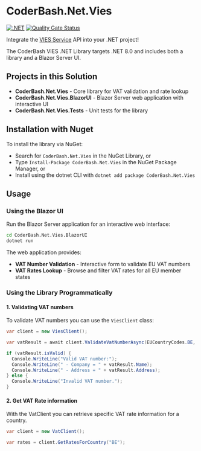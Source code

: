 # CoderBash.Net.Vies

[![.NET](https://github.com/CoderBash/CoderBash.Net.Vies/actions/workflows/main.yml/badge.svg)](https://github.com/CoderBash/CoderBash.Net.Vies/actions/workflows/main.yml)
[![Quality Gate Status](https://sonarcloud.io/api/project_badges/measure?project=coderbash-net-vies&metric=alert_status&token=01c5786f7f875cc2c668c0f599a45b10580ae1af)](https://sonarcloud.io/summary/new_code?id=coderbash-net-vies)

Integrate the [VIES Service](https://ec.europa.eu/taxation_customs/vies/#/vat-validation) API into your .NET project!

The CoderBash VIES .NET Library targets .NET 8.0 and includes both a library and a Blazor Server UI.

## Projects in this Solution

- **CoderBash.Net.Vies** - Core library for VAT validation and rate lookup
- **CoderBash.Net.Vies.BlazorUI** - Blazor Server web application with interactive UI
- **CoderBash.Net.Vies.Tests** - Unit tests for the library

## Installation with Nuget
To install the library via NuGet:
* Search for `CoderBash.Net.Vies` in the NuGet Library, or
* Type `Install-Package CoderBash.Net.Vies` in the NuGet Package Manager, or
* Install using the dotnet CLI with `dotnet add package CoderBash.Net.Vies`

## Usage

### Using the Blazor UI
Run the Blazor Server application for an interactive web interface:

```bash
cd CoderBash.Net.Vies.BlazorUI
dotnet run
```

The web application provides:
- **VAT Number Validation** - Interactive form to validate EU VAT numbers
- **VAT Rates Lookup** - Browse and filter VAT rates for all EU member states

### Using the Library Programmatically

#### 1. Validating VAT numbers
To validate VAT numbers you can use the `ViesClient` class:

```C#
var client = new ViesClient();

var vatResult = await client.ValidateVatNumberAsync(EUCountryCodes.BE, "someVatNumber");

if (vatResult.isValid) {
  Console.WriteLine("Valid VAT number:");
  Console.WriteLine(" - Company = " + vatResult.Name);
  Console.WriteLine(" - Address = " + vatResult.Address);
} else {
  Console.WriteLine("Invalid VAT number.");
}
```

#### 2. Get VAT Rate information
With the VatClient you can retrieve specific VAT rate information for a country. 

```C#
var client = new VatClient();

var rates = client.GetRatesForCountry("BE");
```
